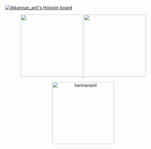 [![@kannan_anil's Holopin board](https://holopin.me/kannananil)](https://holopin.io/@kannananil)

<p align="center">
  <a href="https://github.com/kannananil">
      <img height="200rem" width="auto" src="https://github-readme-stats.vercel.app/api?username=kannananil&show_icons=true&theme=github_dark&count_private=true&include_all_commits=true" />
      <img height="200rem" width="auto" src="https://github-readme-stats.vercel.app/api/top-langs/?username=kannananil&layout=compact&langs_count=8&theme=github_dark&count_private=true" />
  </a>
</p>
<p align="center">
  <img height="200em" width="auto" align="center" src="https://github-readme-streak-stats.herokuapp.com/?user=kannananil&theme=github-dark-blue" alt="kannananil" />
</p>
<!-- ### Hi there 👋 -->

<!--
**anil-muraleedharan/anil-muraleedharan** is a ✨ _special_ ✨ repository because its `README.md` (this file) appears on your GitHub profile.

Here are some ideas to get you started:

- 🔭 I’m currently working on ...
- 🌱 I’m currently learning ...
- 👯 I’m looking to collaborate on ...
- 🤔 I’m looking for help with ...
- 💬 Ask me about ...
- 📫 How to reach me: ...
- 😄 Pronouns: ...
- ⚡ Fun fact: ...
-->
